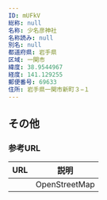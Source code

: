 ```yaml
---
ID: mUFkV
総称: null
名称: 少名彦神社
名称読み: null
別名: null
都道府県: 岩手県
区域: 一関市
緯度: 38.9544967
経度: 141.129255
郵便番号: 69633
住所: 岩手県一関市新町３−１
---
```


## その他

### 参考URL

| URL | 説明          |
| --- | ------------- |
|     | OpenStreetMap |
